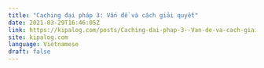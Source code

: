 ```yaml
---
title: "Caching đại pháp 3: Vấn đề và cách giải quyết"
date: 2021-03-29T16:46:05Z
link: https://kipalog.com/posts/Caching-dai-phap-3--Van-de-va-cach-giai-quyet?utm_medium=RSS&utm_source=news.12bit.vn
site: kipalog.com
language: Vietnamese
draft: false
---
```

